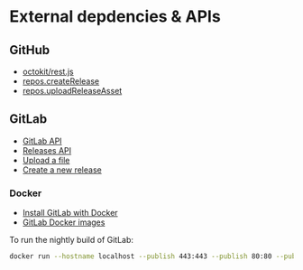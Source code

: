 # External depdencies & APIs

## GitHub

- [octokit/rest.js](https://github.com/octokit/rest.js)
- [repos.createRelease](https://octokit.github.io/rest.js/#api-Repos-createRelease)
- [repos.uploadReleaseAsset](https://octokit.github.io/rest.js/#api-Repos-uploadReleaseAsset)

## GitLab

- [GitLab API](https://docs.gitlab.com/ce/api/)
- [Releases API](https://docs.gitlab.com/ce/api/releases/index.html)
- [Upload a file](https://docs.gitlab.com/ce/api/projects.html#upload-a-file)
- [Create a new release](https://docs.gitlab.com/ce/api/tags.html#create-a-new-release)

### Docker

- [Install GitLab with Docker](https://docs.gitlab.com/ee/install/docker.html)
- [GitLab Docker images](https://hub.docker.com/r/gitlab/gitlab-ce/)

To run the nightly build of GitLab:

```bash
docker run --hostname localhost --publish 443:443 --publish 80:80 --publish 22:22 --name gitlab --restart always --volume config:/etc/gitlab --volume logs:/var/log/gitlab --volume data:/var/opt/gitlab gitlab/gitlab-ce:nightly
```
